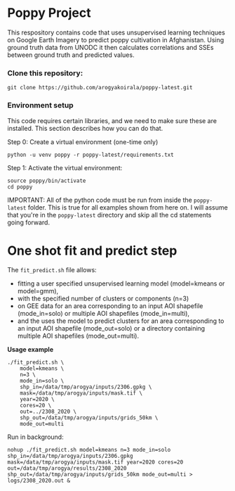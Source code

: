# Poppy Project

This respository contains code that uses unsupervised learning techniques on Google Earth Imagery to predict poppy cultivation in Afghanistan. Using ground truth data from UNODC it then calculates correlations and SSEs between ground truth and predicted values.


### Clone this repository:
```
git clone https://github.com/arogyakoirala/poppy-latest.git
```
### Environment setup
This code requires certain libraries, and we need to make sure these are installed. This section describes how you can do that.


Step 0: Create a virtual environment (one-time only)
```
python -u venv poppy -r poppy-latest/requirements.txt
```

Step 1: Activate the virtual environment:

```
source poppy/bin/activate
cd poppy
```

IMPORTANT: All of the python code must be run from inside the `poppy-latest` folder. This is true for all examples shown from here on. I will assume that you're in the `poppy-latest` directory and skip all the cd statements going forward.


# One shot fit and predict step

The `fit_predict.sh` file allows:
* fitting a user specified unsupervised learning model (model=kmeans or model=gmm), 
* with the specified number of clusters or components (n=3) 
* on GEE data for an area corresponding to an input AOI shapefile (mode_in=solo) or multiple AOI shapefiles (mode_in=multi),
* and the uses the model to predict clusters for an area corresponding to an input AOI shapefile (mode_out=solo) or a directory containing multiple AOI shapefiles (mode_out=multi).

**Usage example**

```
./fit_predict.sh \
    model=kmeans \
    n=3 \
    mode_in=solo \
    shp_in=/data/tmp/arogya/inputs/2306.gpkg \ 
    mask=/data/tmp/arogya/inputs/mask.tif \
    year=2020 \
    cores=20 \
    out=../2308_2020 \
    shp_out=/data/tmp/arogya/inputs/grids_50km \
    mode_out=multi
```

Run in background:
```
nohup ./fit_predict.sh model=kmeans n=3 mode_in=solo shp_in=/data/tmp/arogya/inputs/2306.gpkg mask=/data/tmp/arogya/inputs/mask.tif year=2020 cores=20 out=/data/tmp/arogya/results/2308_2020 shp_out=/data/tmp/arogya/inputs/grids_50km mode_out=multi > logs/2308_2020.out &
```

<!-- ### Preprocessing Step
In this step, we download all the necessary data tpo perform the clustering exercise on.

```
./download.sh -p multi -s /path/to/gpkgs -m path/to/mask.tif -c 3
```

Sample code:
```
/download.sh -p multi -s ../poppydata/inputs/sample_tiles_small -m ../poppydata/inputs/mask.tif -c 3
```

Parameters:
- p: *process* can be 'multi' or 'solo'. If solo, the -s argument will expect a path to a single shapefile. If multi, the -s argument will expect a path to a folder containing multiple shapefiles.
- s: *shapefile path* the region (or regions) for which we want to perform the clustering exercise. If -p is multi, the -s argument will expect a path to a folder containing multiple shapefiles, else it will expect the path to a single shapefile. All shapefiles must be available in .gpkg format
- m: *mask file path* Specify a raster mask if possible 
- c: *cores* Number of cores.

Results of this step will be present in the "out" directory, and will contain, for each shapefile:
* A merged raster file with 24 bands
* A numpy file stored in the ZARR file format, which we will be using for the modeling step
* A plot of pre and post images (in PNG format)

### (Optional) Accumulate Step
In case of "multi" mode, we will need to carry out an additional step where we accumulate all the ZARR files into a single ZARR file for use in our modeling step.


```
python -u accumulate.py out    
```




By default the path/to/out/directory is "out"

### Modeling step
In this step, we run the modeling exercise and store the model as a pickle object. We will need to tell the command which ZARR file to use for modeling.

```
python -u model.py /path/to/sample/zarr model n 
```

Sample code:
```
python -u model.py ./out/acc_sample.zarr kmeans 3 
```

Parameters:
- */path/to/sample/zarr*: Location of the sample ZARR file containing pixel level values.
- *model*: Type of model, one of 'kmeans' or 'gmm' 
- *n*: Number of clusters for kmeans or number of components for GMM.



 -->
